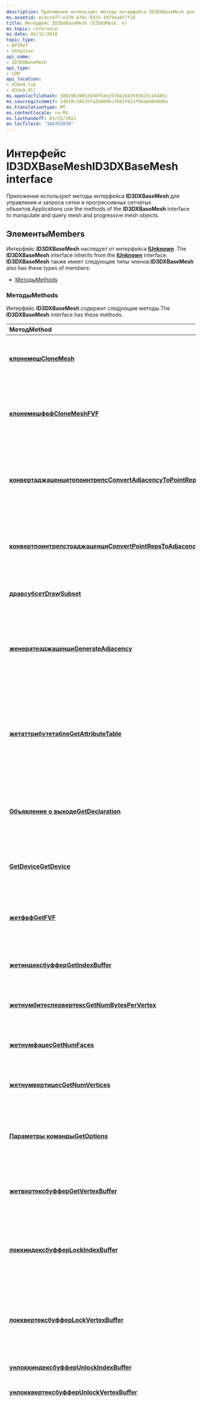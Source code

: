 ```yaml
---
description: Приложения используют методы интерфейса ID3DXBaseMesh для управления и запроса сетки и прогрессивных сетчатых объектов.
ms.assetid: ec4ccd77-e370-470c-9325-3d794a8f7f16
title: Интерфейс ID3DXBaseMesh (D3DX9Mesh. h)
ms.topic: reference
ms.date: 05/31/2018
topic_type:
- APIRef
- kbSyntax
api_name:
- ID3DXBaseMesh
api_type:
- COM
api_location:
- d3dx9.lib
- d3dx9.dll
ms.openlocfilehash: 58029639852b30f5de357bb2643583615c45485c
ms.sourcegitcommit: 14010c34b35fa268046c7683f021f86de08ddd0a
ms.translationtype: MT
ms.contentlocale: ru-RU
ms.lasthandoff: 03/15/2021
ms.locfileid: "104355030"
---
```

# <a name="id3dxbasemesh-interface"></a><span data-ttu-id="168d8-103">Интерфейс ID3DXBaseMesh</span><span class="sxs-lookup"><span data-stu-id="168d8-103">ID3DXBaseMesh interface</span></span>

<span data-ttu-id="168d8-104">Приложения используют методы интерфейса **ID3DXBaseMesh** для управления и запроса сетки и прогрессивных сетчатых объектов.</span><span class="sxs-lookup"><span data-stu-id="168d8-104">Applications use the methods of the **ID3DXBaseMesh** interface to manipulate and query mesh and progressive mesh objects.</span></span>

## <a name="members"></a><span data-ttu-id="168d8-105">Элементы</span><span class="sxs-lookup"><span data-stu-id="168d8-105">Members</span></span>

<span data-ttu-id="168d8-106">Интерфейс **ID3DXBaseMesh** наследует от интерфейса [**IUnknown**](/windows/win32/api/unknwn/nn-unknwn-iunknown) .</span><span class="sxs-lookup"><span data-stu-id="168d8-106">The **ID3DXBaseMesh** interface inherits from the [**IUnknown**](/windows/win32/api/unknwn/nn-unknwn-iunknown) interface.</span></span> <span data-ttu-id="168d8-107">**ID3DXBaseMesh** также имеет следующие типы членов:</span><span class="sxs-lookup"><span data-stu-id="168d8-107">**ID3DXBaseMesh** also has these types of members:</span></span>

-   [<span data-ttu-id="168d8-108">Методы</span><span class="sxs-lookup"><span data-stu-id="168d8-108">Methods</span></span>](#methods)

### <a name="methods"></a><span data-ttu-id="168d8-109">Методы</span><span class="sxs-lookup"><span data-stu-id="168d8-109">Methods</span></span>

<span data-ttu-id="168d8-110">Интерфейс **ID3DXBaseMesh** содержит следующие методы.</span><span class="sxs-lookup"><span data-stu-id="168d8-110">The **ID3DXBaseMesh** interface has these methods.</span></span>



| <span data-ttu-id="168d8-111">Метод</span><span class="sxs-lookup"><span data-stu-id="168d8-111">Method</span></span>                                                                            | <span data-ttu-id="168d8-112">Описание</span><span class="sxs-lookup"><span data-stu-id="168d8-112">Description</span></span>                                                                                                                                                                                                           |
|:----------------------------------------------------------------------------------|:----------------------------------------------------------------------------------------------------------------------------------------------------------------------------------------------------------------------|
| [<span data-ttu-id="168d8-113">**клонемеш**</span><span class="sxs-lookup"><span data-stu-id="168d8-113">**CloneMesh**</span></span>](id3dxbasemesh--clonemesh.md)                                     | <span data-ttu-id="168d8-114">Создает точную копию сетки с помощью декларатора.</span><span class="sxs-lookup"><span data-stu-id="168d8-114">Clones a mesh using a declarator.</span></span><br/>                                                                                                                                                                          |
| [<span data-ttu-id="168d8-115">**клонемешфвф**</span><span class="sxs-lookup"><span data-stu-id="168d8-115">**CloneMeshFVF**</span></span>](id3dxbasemesh--clonemeshfvf.md)                               | <span data-ttu-id="168d8-116">Создает точную копию сетки, используя код гибкого формата вершин (ФВФ).</span><span class="sxs-lookup"><span data-stu-id="168d8-116">Clones a mesh using a flexible vertex format (FVF) code.</span></span><br/>                                                                                                                                                   |
| [<span data-ttu-id="168d8-117">**конвертаджаценцитопоинтрепс**</span><span class="sxs-lookup"><span data-stu-id="168d8-117">**ConvertAdjacencyToPointReps**</span></span>](id3dxbasemesh--convertadjacencytopointreps.md) | <span data-ttu-id="168d8-118">Преобразует сведения о смежности сетки в массив точек зрения.</span><span class="sxs-lookup"><span data-stu-id="168d8-118">Converts mesh adjacency information to an array of point representatives.</span></span><br/>                                                                                                                                  |
| [<span data-ttu-id="168d8-119">**конвертпоинтрепстоаджаценци**</span><span class="sxs-lookup"><span data-stu-id="168d8-119">**ConvertPointRepsToAdjacency**</span></span>](id3dxbasemesh--convertpointrepstoadjacency.md) | <span data-ttu-id="168d8-120">Преобразует данные репрезентативного указания в сведения о смежности сетки.</span><span class="sxs-lookup"><span data-stu-id="168d8-120">Converts point representative data to mesh adjacency information.</span></span><br/>                                                                                                                                          |
| [<span data-ttu-id="168d8-121">**дравсубсет**</span><span class="sxs-lookup"><span data-stu-id="168d8-121">**DrawSubset**</span></span>](id3dxbasemesh--drawsubset.md)                                   | <span data-ttu-id="168d8-122">Рисует подмножество сетки.</span><span class="sxs-lookup"><span data-stu-id="168d8-122">Draws a subset of a mesh.</span></span><br/>                                                                                                                                                                                  |
| [<span data-ttu-id="168d8-123">**женератеаджаценци**</span><span class="sxs-lookup"><span data-stu-id="168d8-123">**GenerateAdjacency**</span></span>](id3dxbasemesh--generateadjacency.md)                     | <span data-ttu-id="168d8-124">Создание списка границ сетки, а также списка лиц, совместно использующих каждое ребро.</span><span class="sxs-lookup"><span data-stu-id="168d8-124">Generate a list of mesh edges, as well as a list of faces that share each edge.</span></span><br/>                                                                                                                            |
| [<span data-ttu-id="168d8-125">**жетаттрибутетабле**</span><span class="sxs-lookup"><span data-stu-id="168d8-125">**GetAttributeTable**</span></span>](id3dxbasemesh--getattributetable.md)                     | <span data-ttu-id="168d8-126">Извлекает либо таблицу атрибутов для сетки, либо число записей, хранящихся в таблице атрибутов сетки.</span><span class="sxs-lookup"><span data-stu-id="168d8-126">Retrieves either an attribute table for a mesh, or the number of entries stored in an attribute table for a mesh.</span></span><br/>                                                                                          |
| [<span data-ttu-id="168d8-127">**Объявление о выходе**</span><span class="sxs-lookup"><span data-stu-id="168d8-127">**GetDeclaration**</span></span>](id3dxbasemesh--getdeclaration.md)                           | <span data-ttu-id="168d8-128">Извлекает объявление, описывающее вершины в сетке.</span><span class="sxs-lookup"><span data-stu-id="168d8-128">Retrieves a declaration describing the vertices in the mesh.</span></span><br/>                                                                                                                                               |
| [<span data-ttu-id="168d8-129">**GetDevice**</span><span class="sxs-lookup"><span data-stu-id="168d8-129">**GetDevice**</span></span>](id3dxbasemesh--getdevice.md)                                     | <span data-ttu-id="168d8-130">Извлекает устройство, связанное с сеткой.</span><span class="sxs-lookup"><span data-stu-id="168d8-130">Retrieves the device associated with the mesh.</span></span><br/>                                                                                                                                                             |
| [<span data-ttu-id="168d8-131">**жетфвф**</span><span class="sxs-lookup"><span data-stu-id="168d8-131">**GetFVF**</span></span>](id3dxbasemesh--getfvf.md)                                           | <span data-ttu-id="168d8-132">Возвращает значение фиксированной вершины функции.</span><span class="sxs-lookup"><span data-stu-id="168d8-132">Gets the fixed function vertex value.</span></span><br/>                                                                                                                                                                      |
| [<span data-ttu-id="168d8-133">**жетиндексбуффер**</span><span class="sxs-lookup"><span data-stu-id="168d8-133">**GetIndexBuffer**</span></span>](id3dxbasemesh--getindexbuffer.md)                           | <span data-ttu-id="168d8-134">Получает данные в буфере индекса.</span><span class="sxs-lookup"><span data-stu-id="168d8-134">Retrieves the data in an index buffer.</span></span><br/>                                                                                                                                                                     |
| [<span data-ttu-id="168d8-135">**жетнумбитеспервертекс**</span><span class="sxs-lookup"><span data-stu-id="168d8-135">**GetNumBytesPerVertex**</span></span>](id3dxbasemesh--getnumbytespervertex.md)               | <span data-ttu-id="168d8-136">Возвращает число байтов на вершину.</span><span class="sxs-lookup"><span data-stu-id="168d8-136">Gets the number of bytes per vertex.</span></span><br/>                                                                                                                                                                       |
| [<span data-ttu-id="168d8-137">**жетнумфацес**</span><span class="sxs-lookup"><span data-stu-id="168d8-137">**GetNumFaces**</span></span>](id3dxbasemesh--getnumfaces.md)                                 | <span data-ttu-id="168d8-138">Извлекает количество лиц в сетке.</span><span class="sxs-lookup"><span data-stu-id="168d8-138">Retrieves the number of faces in the mesh.</span></span><br/>                                                                                                                                                                 |
| [<span data-ttu-id="168d8-139">**жетнумвертицес**</span><span class="sxs-lookup"><span data-stu-id="168d8-139">**GetNumVertices**</span></span>](id3dxbasemesh--getnumvertices.md)                           | <span data-ttu-id="168d8-140">Возвращает количество вершин в сетке.</span><span class="sxs-lookup"><span data-stu-id="168d8-140">Retrieves the number of vertices in the mesh.</span></span><br/>                                                                                                                                                              |
| [<span data-ttu-id="168d8-141">**Параметры команды**</span><span class="sxs-lookup"><span data-stu-id="168d8-141">**GetOptions**</span></span>](id3dxbasemesh--getoptions.md)                                   | <span data-ttu-id="168d8-142">Извлекает параметры сетки, включенные для этой сетки во время создания.</span><span class="sxs-lookup"><span data-stu-id="168d8-142">Retrieves the mesh options enabled for this mesh at creation time.</span></span><br/>                                                                                                                                         |
| [<span data-ttu-id="168d8-143">**жетвертексбуффер**</span><span class="sxs-lookup"><span data-stu-id="168d8-143">**GetVertexBuffer**</span></span>](id3dxbasemesh--getvertexbuffer.md)                         | <span data-ttu-id="168d8-144">Извлекает буфер вершин, связанный с сеткой.</span><span class="sxs-lookup"><span data-stu-id="168d8-144">Retrieves the vertex buffer associated with the mesh.</span></span><br/>                                                                                                                                                      |
| [<span data-ttu-id="168d8-145">**локкиндексбуффер**</span><span class="sxs-lookup"><span data-stu-id="168d8-145">**LockIndexBuffer**</span></span>](id3dxbasemesh--lockindexbuffer.md)                         | <span data-ttu-id="168d8-146">Блокирует буфер индексов и получает указатель на буфер памяти буфера индекса.</span><span class="sxs-lookup"><span data-stu-id="168d8-146">Locks an index buffer and obtains a pointer to the index buffer memory.</span></span><br/>                                                                                                                                    |
| [<span data-ttu-id="168d8-147">**локквертексбуффер**</span><span class="sxs-lookup"><span data-stu-id="168d8-147">**LockVertexBuffer**</span></span>](id3dxbasemesh--lockvertexbuffer.md)                       | <span data-ttu-id="168d8-148">Блокирует буфер вершин и получает указатель на память буфера вершин.</span><span class="sxs-lookup"><span data-stu-id="168d8-148">Locks a vertex buffer and obtains a pointer to the vertex buffer memory.</span></span><br/>                                                                                                                                   |
| [<span data-ttu-id="168d8-149">**унлоккиндексбуффер**</span><span class="sxs-lookup"><span data-stu-id="168d8-149">**UnlockIndexBuffer**</span></span>](id3dxbasemesh--unlockindexbuffer.md)                     | <span data-ttu-id="168d8-150">Разблокирует буфер индексов.</span><span class="sxs-lookup"><span data-stu-id="168d8-150">Unlocks an index buffer.</span></span><br/>                                                                                                                                                                                   |
| [<span data-ttu-id="168d8-151">**унлокквертексбуффер**</span><span class="sxs-lookup"><span data-stu-id="168d8-151">**UnlockVertexBuffer**</span></span>](id3dxbasemesh--unlockvertexbuffer.md)                   | <span data-ttu-id="168d8-152">Разблокирует буфер вершин.</span><span class="sxs-lookup"><span data-stu-id="168d8-152">Unlocks a vertex buffer.</span></span><br/>                                                                                                                                                                                   |
| [<span data-ttu-id="168d8-153">**упдатесемантикс**</span><span class="sxs-lookup"><span data-stu-id="168d8-153">**UpdateSemantics**</span></span>](id3dxbasemesh--updatesemantics.md)                         | <span data-ttu-id="168d8-154">Этот метод позволяет пользователю изменить объявление сетки, не изменяя макет данных в буфере вершин.</span><span class="sxs-lookup"><span data-stu-id="168d8-154">This method allows the user to change the mesh declaration without changing the data layout of the vertex buffer.</span></span> <span data-ttu-id="168d8-155">Вызов допустим только в том случае, если форматы старого и нового объявлений имеют одинаковый размер вершины.</span><span class="sxs-lookup"><span data-stu-id="168d8-155">The call is valid only if the old and new declaration formats have the same vertex size.</span></span><br/> |



 

## <a name="remarks"></a><span data-ttu-id="168d8-156">Комментарии</span><span class="sxs-lookup"><span data-stu-id="168d8-156">Remarks</span></span>

<span data-ttu-id="168d8-157">Сетка — это объект, состоящие из набора многоугольных граней.</span><span class="sxs-lookup"><span data-stu-id="168d8-157">A mesh is an object made up of a set of polygonal faces.</span></span> <span data-ttu-id="168d8-158">Сетка определяет набор вершин и набор лиц (грани определяются в виде вершин и нормалей сетки).</span><span class="sxs-lookup"><span data-stu-id="168d8-158">A mesh defines a set of vertices and a set of faces (the faces are defined in terms of the vertices and normals of the mesh).</span></span>

<span data-ttu-id="168d8-159">Тип LPD3DXBASEMESH определяется как указатель на интерфейс **ID3DXBaseMesh** .</span><span class="sxs-lookup"><span data-stu-id="168d8-159">The LPD3DXBASEMESH type is defined as a pointer to the **ID3DXBaseMesh** interface.</span></span>


```
typedef struct ID3DXBaseMesh *LPD3DXBASEMESH;
```



## <a name="requirements"></a><span data-ttu-id="168d8-160">Требования</span><span class="sxs-lookup"><span data-stu-id="168d8-160">Requirements</span></span>



| <span data-ttu-id="168d8-161">Требование</span><span class="sxs-lookup"><span data-stu-id="168d8-161">Requirement</span></span> | <span data-ttu-id="168d8-162">Значение</span><span class="sxs-lookup"><span data-stu-id="168d8-162">Value</span></span> |
|--------------------|----------------------------------------------------------------------------------------|
| <span data-ttu-id="168d8-163">Header</span><span class="sxs-lookup"><span data-stu-id="168d8-163">Header</span></span><br/>  | <dl> <span data-ttu-id="168d8-164"><dt>D3DX9Mesh. h</dt></span><span class="sxs-lookup"><span data-stu-id="168d8-164"><dt>D3DX9Mesh.h</dt></span></span> </dl> |
| <span data-ttu-id="168d8-165">Библиотека</span><span class="sxs-lookup"><span data-stu-id="168d8-165">Library</span></span><br/> | <dl> <span data-ttu-id="168d8-166"><dt>D3dx9. lib</dt></span><span class="sxs-lookup"><span data-stu-id="168d8-166"><dt>D3dx9.lib</dt></span></span> </dl>   |



## <a name="see-also"></a><span data-ttu-id="168d8-167">См. также раздел</span><span class="sxs-lookup"><span data-stu-id="168d8-167">See also</span></span>

<dl> <dt>

[<span data-ttu-id="168d8-168">Интерфейсы D3DX</span><span class="sxs-lookup"><span data-stu-id="168d8-168">D3DX Interfaces</span></span>](dx9-graphics-reference-d3dx-interfaces.md)
</dt> </dl>

 

 
